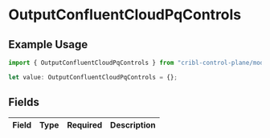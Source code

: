 # OutputConfluentCloudPqControls

## Example Usage

```typescript
import { OutputConfluentCloudPqControls } from "cribl-control-plane/models/operations";

let value: OutputConfluentCloudPqControls = {};
```

## Fields

| Field       | Type        | Required    | Description |
| ----------- | ----------- | ----------- | ----------- |